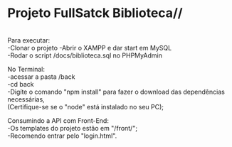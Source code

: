 <h1>Projeto FullSatck Biblioteca//</h1><br>
Para executar:<br>
-Clonar o projeto
-Abrir o XAMPP e dar start em MySQL<br>
-Rodar o script /docs/biblioteca.sql no PHPMyAdmin

No Terminal:<br>
-acessar a pasta /back<br>
-cd back<br>
-Digíte o comando "npm install" para fazer o download das dependências necessárias,<br>
(Certifique-se se o "node" está instalado no seu PC);

Consumindo a API com Front-End:<br>
-Os templates do projeto estão em "/front/";<br>
-Recomendo entrar pelo "login.html".
